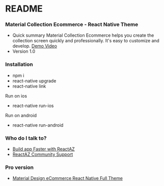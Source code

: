 # README #


### Material Collection Ecommerce - React Native Theme ###

* Quick summary
Material Collection Ecommerce helps you create the collection screen quickly and professionally. It's easy to customize and develop. [Demo Video](https://www.youtube.com/watch?v=bvAij4A8EAw)
* Version 1.0


### Installation ###

* npm i
* react-native upgrade
* react-native link

Run on ios
* react-native run-ios

Run on android
* react-native run-android


### Who do I talk to? ###
* [Build app Faster with ReactAZ](https://reactaz.com/?utm_source=github&utm_medium=talk2pro_material_collection)
* [ReactAZ Community Support](https://support.reactaz.com/?utm_source=github&utm_medium=talk2pro_material_collection)

### Pro version ###
* [Material Design eCommerce React Native Full Theme](https://reactaz.com/downloads/material-design-ecommerce-react-native-full-theme/?utm_source=github&utm_medium=free2pro_material_collection)
